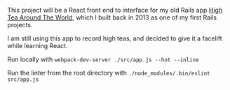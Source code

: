 This project will be a React front end to interface for my old Rails app [High Tea Around The World](http://stark-retreat-4816.herokuapp.com/), which I built back in 2013 as one of my first Rails projects. 

I am still using this app to record high teas, and decided to give it a facelift while learning React.

Run locally with 
`webpack-dev-server ./src/app.js --hot --inline`

Run the linter from the root directory with
`./node_modules/.bin/eslint src/app.js`
